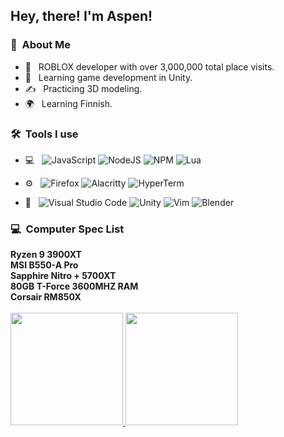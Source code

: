 <h2> Hey, there! I'm Aspen!</h2>

<h3> 🌲 &nbsp;About Me </h3>

- 💼 &nbsp; ROBLOX developer with over 3,000,000 total place visits.
- 🌱 &nbsp; Learning game development in Unity.
- ✍️ &nbsp; Practicing 3D modeling.
- 🌍 &nbsp; Learning Finnish.

<h3> 🛠 &nbsp;Tools I use</h3>

- 💻 &nbsp;
  ![JavaScript](https://img.shields.io/badge/JavaScript-323330?style=for-the-badge&logo=javascript&logoColor=F7DF1E)
  ![NodeJS](https://img.shields.io/badge/Node.js-339933?style=for-the-badge&logo=nodedotjs&logoColor=white)
  ![NPM](https://img.shields.io/badge/npm-CB3837?style=for-the-badge&logo=npm&logoColor=white)
  ![Lua](https://img.shields.io/badge/Lua-2C2D72?style=for-the-badge&logo=lua&logoColor=white)
  
- ⚙️ &nbsp;
  ![Firefox](https://img.shields.io/badge/Firefox_Browser-FF7139?style=for-the-badge&logo=Firefox-Browser&logoColor=white)
  ![Alacritty](https://img.shields.io/badge/alacritty-F46D01?style=for-the-badge&logo=alacritty&logoColor=white)
  ![HyperTerm](https://img.shields.io/badge/Hyper-000000?style=for-the-badge&logo=hyper&logoColor=white)

- 🔧 &nbsp;
  ![Visual Studio Code](https://img.shields.io/badge/VSCode-0078D4?style=for-the-badge&logo=visual%20studio%20code&logoColor=white)
  ![Unity](https://img.shields.io/badge/Unity-100000?style=for-the-badge&logo=unity&logoColor=white)
  ![Vim](https://img.shields.io/badge/VIM-%2311AB00.svg?&style=for-the-badge&logo=vim&logoColor=white)
  ![Blender](https://img.shields.io/badge/blender-%23F5792A.svg?style=for-the-badge&logo=blender&logoColor=white)
<h3> 💻 &nbsp;Computer Spec List</h3>
 <b>Ryzen 9 3900XT<br>MSI B550-A Pro<br>Sapphire Nitro + 5700XT<br> 80GB T-Force 3600MHZ RAM<br>Corsair RM850X</b>
<br>

<br/>

<a href="https://github.com/2S4U">
  <img height="180em" src="https://github-readme-stats.vercel.app/api?username=2S4U&theme=dark&show_icons=true" />
  <img height="180em" src="https://github-readme-stats.vercel.app/api/top-langs/?username=2S4U&theme=dark&layout=compact" />
</a>

<br/>
